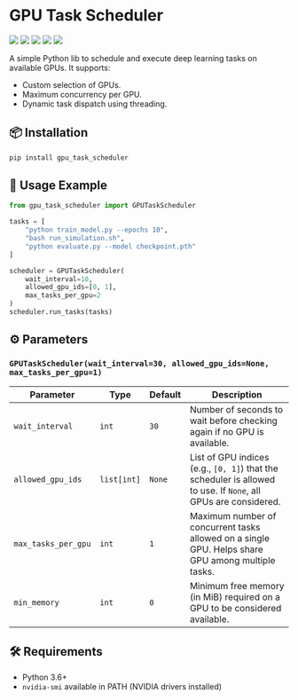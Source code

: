 # GPU Task Scheduler

![](https://img.shields.io/pypi/pyversions/gpu_task_scheduler) ![](https://img.shields.io/pypi/v/gpu_task_scheduler) ![](https://img.shields.io/pypi/dm/gpu_task_scheduler) ![](https://img.shields.io/pypi/l/gpu_task_scheduler) ![](https://img.shields.io/github/stars/sangyx/gpu_task_scheduler?style=social)

A simple Python lib to schedule and execute deep learning tasks on available GPUs. It supports:

- Custom selection of GPUs.
- Maximum concurrency per GPU.
- Dynamic task dispatch using threading.

## 📦 Installation

```bash
pip install gpu_task_scheduler
```

## 🚀 Usage Example

```python
from gpu_task_scheduler import GPUTaskScheduler

tasks = [
    "python train_model.py --epochs 10",
    "bash run_simulation.sh",
    "python evaluate.py --model checkpoint.pth"
]

scheduler = GPUTaskScheduler(
    wait_interval=10,
    allowed_gpu_ids=[0, 1],
    max_tasks_per_gpu=2
)
scheduler.run_tasks(tasks)
```

## ⚙️ Parameters

### `GPUTaskScheduler(wait_interval=30, allowed_gpu_ids=None, max_tasks_per_gpu=1)`

| Parameter           | Type        | Default | Description |
|---------------------|-------------|---------|-------------|
| `wait_interval`     | `int`       | `30`    | Number of seconds to wait before checking again if no GPU is available. |
| `allowed_gpu_ids`   | `list[int]` | `None`  | List of GPU indices (e.g., `[0, 1]`) that the scheduler is allowed to use. If `None`, all GPUs are considered. |
| `max_tasks_per_gpu` | `int`       | `1`     | Maximum number of concurrent tasks allowed on a single GPU. Helps share GPU among multiple tasks. |
| `min_memory` | `int`       | `0`     | Minimum free memory (in MiB) required on a GPU to be considered available. |

## 🛠️ Requirements

- Python 3.6+
- `nvidia-smi` available in PATH (NVIDIA drivers installed)